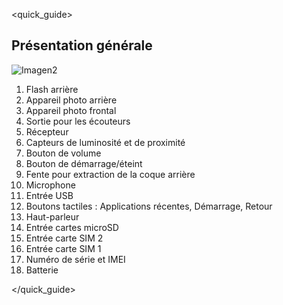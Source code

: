 <quick_guide>
## Présentation générale

![Imagen2](http://static.energysistem.com/images/manuals/42595/55f2a5126bac1.jpg)

1. Flash arrière
2. Appareil photo arrière
3. Appareil photo frontal
4. Sortie pour les écouteurs
5. Récepteur
6. Capteurs de luminosité et de proximité
7. Bouton de volume
8. Bouton de démarrage/éteint
9. Fente pour extraction de la coque arrière
10. Microphone
11. Entrée USB
12. Boutons tactiles : Applications récentes, Démarrage, Retour
13. Haut-parleur
14. Entrée cartes microSD
15. Entrée carte SIM 2
16. Entrée carte SIM 1
17. Numéro de série et IMEI
18. Batterie




</quick_guide>
